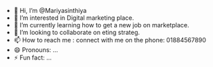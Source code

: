 - 👋 Hi, I’m @Mariyasinthiya
- 👀 I’m interested in Digital marketing place.
- 🌱 I’m currently learning how to get a new job on marketplace.
- 💞️ I’m looking to collaborate on eting strateg.
- 📫 How to reach me : connect with me on the phone: 01884567890
- 😄 Pronouns: ...
- ⚡ Fun fact: ...

<!---
Mariyasinthiya/Mariyasinthiya is a ✨ special ✨ repository because its `README.md` (this file) appears on your GitHub profile.
You can click the Preview link to take a look at your changes.
--->

